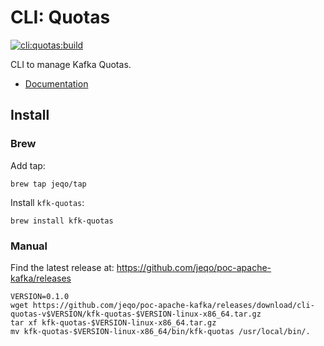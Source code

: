 # CLI: Quotas

[![cli:quotas:build](https://github.com/jeqo/poc-apache-kafka/actions/workflows/cli-quotas-build.yml/badge.svg)](https://github.com/jeqo/poc-apache-kafka/actions/workflows/cli-quotas-build.yml)

CLI to manage Kafka Quotas. 

- [Documentation](./docs/kfk-quotas.adoc)

## Install

### Brew

Add tap:

```shell
brew tap jeqo/tap
```

Install `kfk-quotas`:

```shell
brew install kfk-quotas
```

### Manual

Find the latest release at: <https://github.com/jeqo/poc-apache-kafka/releases>

```shell
VERSION=0.1.0
wget https://github.com/jeqo/poc-apache-kafka/releases/download/cli-quotas-v$VERSION/kfk-quotas-$VERSION-linux-x86_64.tar.gz
tar xf kfk-quotas-$VERSION-linux-x86_64.tar.gz
mv kfk-quotas-$VERSION-linux-x86_64/bin/kfk-quotas /usr/local/bin/.
```
